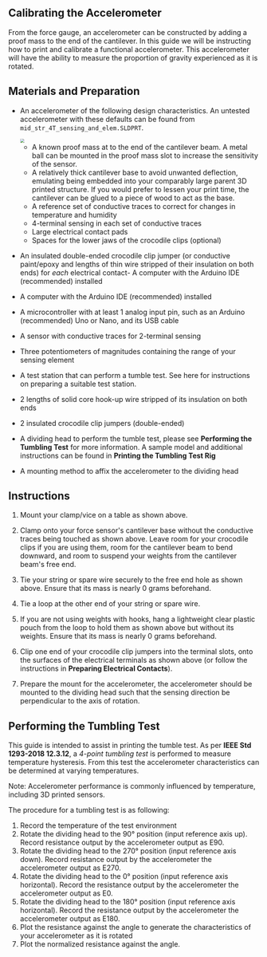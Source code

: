 ## Calibrating the Accelerometer
From the force gauge, an accelerometer can be constructed by adding a proof mass to the end of the cantilever. In this guide we will be instructing how to print and calibrate a functional accelerometer. This accelerometer will have the ability to measure the proportion of gravity experienced as it is rotated.

## Materials and Preparation
-  An accelerometer of the following design characteristics. An untested accelerometer with these defaults can be found from `mid_str_4T_sensing_and_elem.SLDPRT`.
    
    <img src="https://raw.githubusercontent.com/keeganmjgreen/3D-Printed-Sensors-Manual-Demo/main/img/Calibrating-Your-Force-Sensor/mid_str_4T_sensing_1.png" style="zoom:50%;" /> 
    
    - A known proof mass at to the end of the cantilever beam. A metal ball can be mounted in the proof mass slot to increase the sensitivity of the sensor.
    - A relatively thick cantilever base to avoid unwanted deflection, emulating being embedded into your comparably large parent 3D printed structure. If you would prefer to lessen your print time, the cantilever can be glued to a piece of wood to act as the base.
    - A reference set of conductive traces to correct for changes in temperature and humidity
    - 4-terminal sensing in each set of conductive traces
    - Large electrical contact pads
    - Spaces for the lower jaws of the crocodile clips (optional)
        
 -  An insulated double-ended crocodile clip jumper (or conductive paint/epoxy and lengths of thin wire stripped of their insulation on both ends) for *each* electrical contact- A computer with the Arduino IDE (recommended) installed
- A computer with the Arduino IDE (recommended) installed
- A microcontroller with at least 1 analog input pin, such as an Arduino (recommended) Uno or Nano, and its USB cable
- A sensor with conductive traces for 2-terminal sensing
- Three potentiometers of magnitudes containing the range of your sensing element
- A test station that can perform a tumble test. See here for instructions on preparing a suitable test station.
- 2 lengths of solid core hook-up wire stripped of its insulation on both ends
- 2 insulated crocodile clip jumpers (double-ended)
- A dividing head to perform the tumble test, please see **Performing the Tumbling Test** for more information. A sample model and additional instructions can be found in **Printing the Tumbling Test Rig**
- A mounting method to affix the accelerometer to the dividing head

## Instructions

 1. Mount your clamp/vice on a table as shown above.
    
 2. Clamp onto your force sensor's cantilever base without the conductive traces being touched as shown above. Leave room for your crocodile clips if you are using them, room for the cantilever beam to bend downward, and room to suspend your weights from the cantilever beam's free end.
    
 3. Tie your string or spare wire securely to the free end hole as shown above. Ensure that its mass is nearly 0 grams beforehand.
    
 4. Tie a loop at the other end of your string or spare wire.
    
 5. If you are not using weights with hooks, hang a lightweight clear plastic pouch from the loop to hold them as shown above but without its weights. Ensure that its mass is nearly 0 grams beforehand.
    
 6. Clip one end of your crocodile clip jumpers into the terminal slots, onto the surfaces of the electrical terminals as shown above (or follow the instructions in **Preparing Electrical Contacts**).
 7. Prepare the mount for the accelerometer, the accelerometer should be mounted to the dividing head such that the sensing direction be perpendicular to the axis of rotation.

## Performing the Tumbling Test
This guide is intended to assist in printing the tumble test. As per **IEEE Std 1293-2018 12.3.12**, a *4-point tumbling test* is performed to measure temperature hysteresis. From this test the accelerometer characteristics can be determined at varying temperatures.

Note: Accelerometer performance is commonly influenced by temperature, including 3D printed sensors.

The procedure for a tumbling test is as following:
1.  Record the temperature of the test environment
2. 	Rotate the dividing head to the 90° position (input reference axis up).
Record resistance output by the accelerometer output as E90.
3. 	Rotate the dividing head to the 270° position (input reference axis down).
Record resistance output by the accelerometer the accelerometer output as E270.
4.	Rotate the dividing head to the 0° position (input reference axis horizontal).
Record the resistance output by the accelerometer the accelerometer output as E0.
5.	Rotate the dividing head to the 180° position (input reference axis horizontal).
Record the resistance output by the accelerometer the accelerometer output as E180.
6. Plot the resistance against the angle to generate the characteristics of your accelerometer as it is rotated
7. Plot the normalized resistance against the angle.

